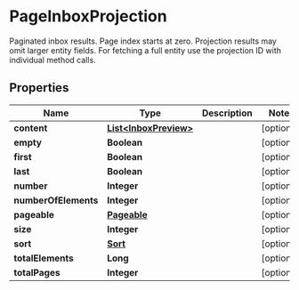 

# PageInboxProjection

Paginated inbox results. Page index starts at zero. Projection results may omit larger entity fields. For fetching a full entity use the projection ID with individual method calls.
## Properties

Name | Type | Description | Notes
------------ | ------------- | ------------- | -------------
**content** | [**List&lt;InboxPreview&gt;**](InboxPreview) |  |  [optional]
**empty** | **Boolean** |  |  [optional]
**first** | **Boolean** |  |  [optional]
**last** | **Boolean** |  |  [optional]
**number** | **Integer** |  |  [optional]
**numberOfElements** | **Integer** |  |  [optional]
**pageable** | [**Pageable**](Pageable) |  |  [optional]
**size** | **Integer** |  |  [optional]
**sort** | [**Sort**](Sort) |  |  [optional]
**totalElements** | **Long** |  |  [optional]
**totalPages** | **Integer** |  |  [optional]



